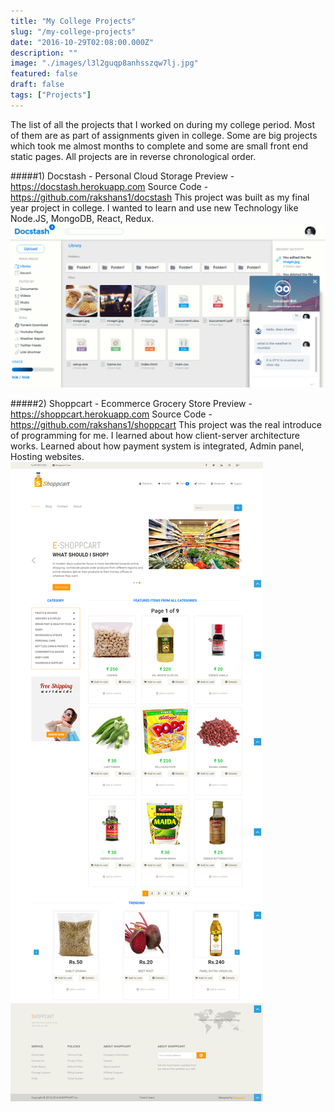 ```yaml
---
title: "My College Projects"
slug: "/my-college-projects"
date: "2016-10-29T02:08:00.000Z"
description: ""
image: "./images/l3l2guqp8anhsszqw7lj.jpg"
featured: false
draft: false
tags: ["Projects"]
---
```


The list of all the projects that I worked on during my college period. Most of them are as part of assignments given in college. Some are big projects which took me almost months to complete and some are small front end static pages. All projects are in reverse chronological order. 

#####1) Docstash - Personal Cloud Storage
Preview - https://docstash.herokuapp.com
Source Code -  https://github.com/rakshans1/docstash
This project was built as my final year project in college. I wanted to learn and use new Technology like Node.JS, MongoDB, React, Redux. 
![Docstash](./images/screenshot.png)

#####2) Shoppcart - Ecommerce Grocery Store
Preview - https://shoppcart.herokuapp.com
Source Code -  https://github.com/rakshans1/shoppcart
This project was the real introduce of programming for me. I learned about how client-server architecture works. Learned about how payment system is integrated,  Admin panel, Hosting websites.  
![Shoppcart](./images/screenshot-1.png)
